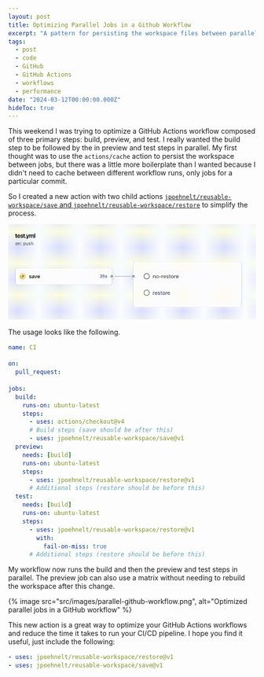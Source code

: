 ```yaml
---
layout: post
title: Optimizing Parallel Jobs in a Github Workflow
excerpt: "A pattern for persisting the workspace files between parallel jobs in a GitHub Workflow."
tags:
  - post
  - code
  - GitHub
  - GitHub Actions
  - workflows
  - performance
date: "2024-03-12T00:00:00.000Z"
hideToc: true
---
```


This weekend I was trying to optimize a GitHub Actions workflow composed of three primary steps: build, preview, and test. I really wanted the build step to be followed by the in preview and test steps in parallel. My first thought was to use the `actions/cache` action to persist the workspace between jobs, but there was a little more boilerplate than I wanted because I didn't need to cache between different workflow runs, only jobs for a particular commit.

So I created a new action with two child actions [`jpoehnelt/reusable-workspace/save` and `jpoehnelt/reusable-workspace/restore`](https://github.com/jpoehnelt/reusable-workspace) to simplify the process.

![Performance](https://raw.githubusercontent.com/jpoehnelt/reusable-workspace/main/impact.gif)

The usage looks like the following.

```yml
name: CI

on:
  pull_request:

jobs:
  build:
    runs-on: ubuntu-latest
    steps:
      - uses: actions/checkout@v4
      # Build steps (save should be after this)
      - uses: jpoehnelt/reusable-workspace/save@v1
  preview:
    needs: [build]
    runs-on: ubuntu-latest
    steps:
      - uses: jpoehnelt/reusable-workspace/restore@v1
      # Additional steps (restore should be before this)
  test:
    needs: [build]
    runs-on: ubuntu-latest
    steps:
      - uses: jpoehnelt/reusable-workspace/restore@v1
        with:
          fail-on-miss: true
      # Additional steps (restore should be before this)
```

My workflow now runs the build and then the preview and test steps in parallel. The preview job can also use a matrix without needing to rebuild the workspace after this change.

{% image src="src/images/parallel-github-workflow.png", alt="Optimized parallel jobs in a GitHub workflow" %}

This new action is a great way to optimize your GitHub Actions workflows and reduce the time it takes to run your CI/CD pipeline. I hope you find it useful, just include the following:

```yml
- uses: jpoehnelt/reusable-workspace/restore@v1
- uses: jpoehnelt/reusable-workspace/save@v1
```

